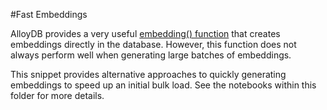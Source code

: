 #Fast Embeddings

AlloyDB provides a very useful [embedding() function](https://cloud.google.com/alloydb/docs/ai/work-with-embeddings#embedding-generation) that creates embeddings directly in the database. However, this function does not always perform well when generating large batches of embeddings.

This snippet provides alternative approaches to quickly generating embeddings to speed up an initial bulk load. See the notebooks within this folder for more details. 